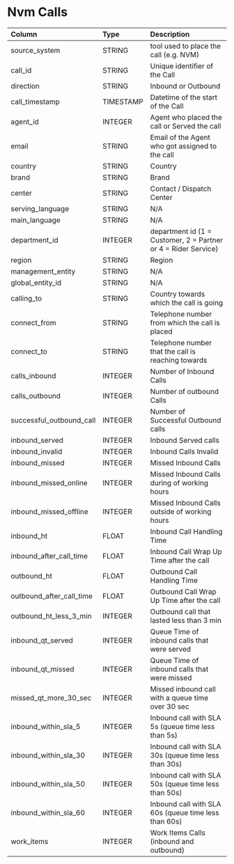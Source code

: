 # Nvm Calls

|Column | Type | Description|
| :--- | :--- | :--- | 
|source_system | STRING | tool used to place the call (e.g. NVM)|
|call_id | STRING | Unique identifier of the Call|
|direction | STRING | Inbound or Outbound|
|call_timestamp | TIMESTAMP | Datetime of the start of the Call|
|agent_id | INTEGER | Agent who placed the call or Served the call|
|email | STRING | Email of the Agent who got assigned to the call|
|country | STRING | Country|
|brand | STRING | Brand|
|center | STRING | Contact / Dispatch Center|
|serving_language | STRING | N/A|
|main_language | STRING | N/A|
|department_id | INTEGER | department id (1 = Customer, 2 = Partner or 4 = Rider Service)|
|region | STRING | Region|
|management_entity | STRING | N/A|
|global_entity_id | STRING | N/A|
|calling_to | STRING | Country towards which the call is going|
|connect_from | STRING | Telephone number from which the call is placed|
|connect_to | STRING | Telephone number that the call is reaching towards|
|calls_inbound | INTEGER | Number of Inbound Calls|
|calls_outbound | INTEGER | Number of outbound Calls|
|successful_outbound_call | INTEGER | Number of Successful Outbound calls|
|inbound_served | INTEGER | Inbound Served calls|
|inbound_invalid | INTEGER | Inbound Calls Invalid|
|inbound_missed | INTEGER | Missed Inbound Calls|
|inbound_missed_online | INTEGER | Missed Inbound Calls during of working hours|
|inbound_missed_offline | INTEGER | Missed Inbound Calls outside of working hours|
|inbound_ht | FLOAT | Inbound Call Handling Time|
|inbound_after_call_time | FLOAT | Inbound Call Wrap Up Time after the call|
|outbound_ht | FLOAT | Outbound Call Handling Time|
|outbound_after_call_time | FLOAT | Outbound Call Wrap Up Time after the call|
|outbound_ht_less_3_min | INTEGER | Outbound call that lasted less than 3 min|
|inbound_qt_served | INTEGER | Queue Time of inbound calls that were served|
|inbound_qt_missed | INTEGER | Queue Time of inbound calls that were missed|
|missed_qt_more_30_sec | INTEGER | Missed inbound call with a queue time over 30 sec|
|inbound_within_sla_5 | INTEGER | Inbound call with SLA 5s (queue time less than 5s)|
|inbound_within_sla_30 | INTEGER | Inbound call with SLA 30s (queue time less than 30s)|
|inbound_within_sla_50 | INTEGER | Inbound call with SLA 50s (queue time less than 50s)|
|inbound_within_sla_60 | INTEGER | Inbound call with SLA 60s (queue time less than 60s)|
|work_items | INTEGER | Work Items Calls (inbound and outbound)|